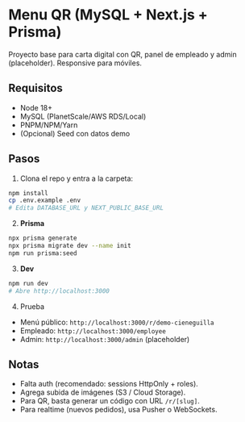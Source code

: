 # Menu QR (MySQL + Next.js + Prisma)

Proyecto base para carta digital con QR, panel de empleado y admin (placeholder). Responsive para móviles.

## Requisitos
- Node 18+
- MySQL (PlanetScale/AWS RDS/Local)
- PNPM/NPM/Yarn
- (Opcional) Seed con datos demo

## Pasos
1) Clona el repo y entra a la carpeta:
```bash
npm install
cp .env.example .env
# Edita DATABASE_URL y NEXT_PUBLIC_BASE_URL
```

2) **Prisma**
```bash
npx prisma generate
npx prisma migrate dev --name init
npm run prisma:seed
```

3) **Dev**
```bash
npm run dev
# Abre http://localhost:3000
```

4) Prueba
- Menú público: `http://localhost:3000/r/demo-cieneguilla`
- Empleado: `http://localhost:3000/employee`
- Admin: `http://localhost:3000/admin` (placeholder)

## Notas
- Falta auth (recomendado: sessions HttpOnly + roles).
- Agrega subida de imágenes (S3 / Cloud Storage).
- Para QR, basta generar un código con URL `/r/[slug]`.
- Para realtime (nuevos pedidos), usa Pusher o WebSockets.
